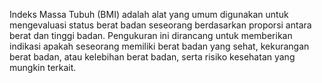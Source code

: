 Indeks Massa Tubuh (BMI) adalah alat yang umum digunakan untuk mengevaluasi status berat badan seseorang berdasarkan proporsi antara berat dan tinggi badan. Pengukuran ini dirancang untuk memberikan indikasi apakah seseorang memiliki berat badan yang sehat, kekurangan berat badan, atau kelebihan berat badan, serta risiko kesehatan yang mungkin terkait.
